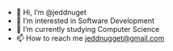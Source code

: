 - 👋 Hi, I’m @jeddnuget
- 👀 I’m interested in Software Development
- 🌱 I’m currently studying Computer Science
- 📫 How to reach me jeddnugget@gmail.com
